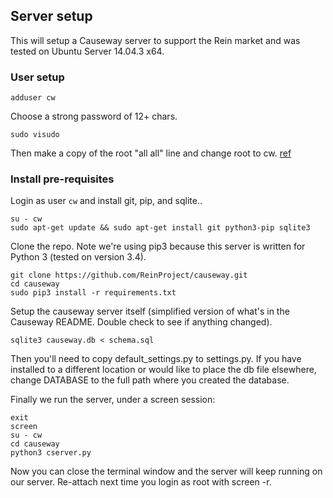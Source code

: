 ## Server setup

This will setup a Causeway server to support the Rein market and was tested on Ubuntu Server 14.04.3 x64.

### User setup

    adduser cw     
    
Choose a strong password of 12+ chars.
    
    sudo visudo

Then make a copy of the root "all all" line and change root to cw. [ref](https://www.vultr.com/docs/setup-a-non-root-user-with-sudo-access-on-ubuntu)

### Install pre-requisites

Login as user `cw` and install git, pip, and sqlite..

    su - cw
    sudo apt-get update && sudo apt-get install git python3-pip sqlite3
    
Clone the repo. Note we're using pip3 because this server is written for Python 3 (tested on version 3.4).
    
    git clone https://github.com/ReinProject/causeway.git
    cd causeway
    sudo pip3 install -r requirements.txt

Setup the causeway server itself (simplified version of what's in the Causeway README. Double check to see if anything changed).

    sqlite3 causeway.db < schema.sql

Then you'll need to copy default\_settings.py to settings.py. If you have installed to a different location or would like to place the db file elsewhere, change DATABASE to the full path where you created the database.

Finally we run the server, under a screen session:

    exit
    screen
    su - cw
    cd causeway
    python3 cserver.py

Now you can close the terminal window and the server will keep running on our server. Re-attach next time you login as root with screen -r.
